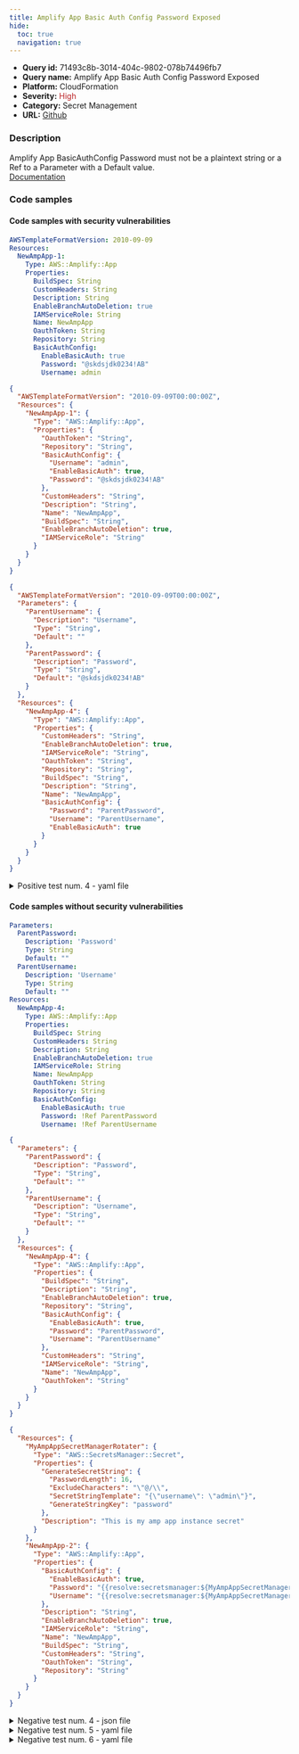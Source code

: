 ```yaml
---
title: Amplify App Basic Auth Config Password Exposed
hide:
  toc: true
  navigation: true
---
```


<style>
  .highlight .hll {
    background-color: #ff171742;
  }
  .md-content {
    max-width: 1100px;
    margin: 0 auto;
  }
</style>

-   **Query id:** 71493c8b-3014-404c-9802-078b74496fb7
-   **Query name:** Amplify App Basic Auth Config Password Exposed
-   **Platform:** CloudFormation
-   **Severity:** <span style="color:#bb2124">High</span>
-   **Category:** Secret Management
-   **URL:** [Github](https://github.com/Checkmarx/kics/tree/master/assets/queries/cloudFormation/aws/amplify_app_basic_auth_config_password_exposed)

### Description
Amplify App BasicAuthConfig Password must not be a plaintext string or a Ref to a Parameter with a Default value.<br>
[Documentation](https://docs.aws.amazon.com/AWSCloudFormation/latest/UserGuide/aws-properties-amplify-app-basicauthconfig.html)

### Code samples
#### Code samples with security vulnerabilities
```yaml title="Positive test num. 1 - yaml file" hl_lines="16"
AWSTemplateFormatVersion: 2010-09-09
Resources:
  NewAmpApp-1:
    Type: AWS::Amplify::App
    Properties:
      BuildSpec: String
      CustomHeaders: String
      Description: String
      EnableBranchAutoDeletion: true
      IAMServiceRole: String
      Name: NewAmpApp
      OauthToken: String
      Repository: String
      BasicAuthConfig:
        EnableBasicAuth: true
        Password: "@skdsjdk0234!AB"
        Username: admin

```
```json title="Positive test num. 2 - json file" hl_lines="12"
{
  "AWSTemplateFormatVersion": "2010-09-09T00:00:00Z",
  "Resources": {
    "NewAmpApp-1": {
      "Type": "AWS::Amplify::App",
      "Properties": {
        "OauthToken": "String",
        "Repository": "String",
        "BasicAuthConfig": {
          "Username": "admin",
          "EnableBasicAuth": true,
          "Password": "@skdsjdk0234!AB"
        },
        "CustomHeaders": "String",
        "Description": "String",
        "Name": "NewAmpApp",
        "BuildSpec": "String",
        "EnableBranchAutoDeletion": true,
        "IAMServiceRole": "String"
      }
    }
  }
}

```
```json title="Positive test num. 3 - json file" hl_lines="12"
{
  "AWSTemplateFormatVersion": "2010-09-09T00:00:00Z",
  "Parameters": {
    "ParentUsername": {
      "Description": "Username",
      "Type": "String",
      "Default": ""
    },
    "ParentPassword": {
      "Description": "Password",
      "Type": "String",
      "Default": "@skdsjdk0234!AB"
    }
  },
  "Resources": {
    "NewAmpApp-4": {
      "Type": "AWS::Amplify::App",
      "Properties": {
        "CustomHeaders": "String",
        "EnableBranchAutoDeletion": true,
        "IAMServiceRole": "String",
        "OauthToken": "String",
        "Repository": "String",
        "BuildSpec": "String",
        "Description": "String",
        "Name": "NewAmpApp",
        "BasicAuthConfig": {
          "Password": "ParentPassword",
          "Username": "ParentUsername",
          "EnableBasicAuth": true
        }
      }
    }
  }
}

```
<details><summary>Positive test num. 4 - yaml file</summary>

```yaml hl_lines="6"
AWSTemplateFormatVersion: 2010-09-09
Parameters:
  ParentPassword:
    Description: 'Password'
    Type: String
    Default: "@skdsjdk0234!AB"
  ParentUsername:
    Description: 'Username'
    Type: String
    Default: ""
Resources:
  NewAmpApp-4:
    Type: AWS::Amplify::App
    Properties:
      BuildSpec: String
      CustomHeaders: String
      Description: String
      EnableBranchAutoDeletion: true
      IAMServiceRole: String
      Name: NewAmpApp
      OauthToken: String
      Repository: String
      BasicAuthConfig:
        EnableBasicAuth: true
        Password: !Ref ParentPassword
        Username: !Ref ParentUsername

```
</details>


#### Code samples without security vulnerabilities
```yaml title="Negative test num. 1 - yaml file"
Parameters:
  ParentPassword:
    Description: 'Password'
    Type: String
    Default: ""
  ParentUsername:
    Description: 'Username'
    Type: String
    Default: ""
Resources:
  NewAmpApp-4:
    Type: AWS::Amplify::App
    Properties:
      BuildSpec: String
      CustomHeaders: String
      Description: String
      EnableBranchAutoDeletion: true
      IAMServiceRole: String
      Name: NewAmpApp
      OauthToken: String
      Repository: String
      BasicAuthConfig:
        EnableBasicAuth: true
        Password: !Ref ParentPassword
        Username: !Ref ParentUsername

```
```json title="Negative test num. 2 - json file"
{
  "Parameters": {
    "ParentPassword": {
      "Description": "Password",
      "Type": "String",
      "Default": ""
    },
    "ParentUsername": {
      "Description": "Username",
      "Type": "String",
      "Default": ""
    }
  },
  "Resources": {
    "NewAmpApp-4": {
      "Type": "AWS::Amplify::App",
      "Properties": {
        "BuildSpec": "String",
        "Description": "String",
        "EnableBranchAutoDeletion": true,
        "Repository": "String",
        "BasicAuthConfig": {
          "EnableBasicAuth": true,
          "Password": "ParentPassword",
          "Username": "ParentUsername"
        },
        "CustomHeaders": "String",
        "IAMServiceRole": "String",
        "Name": "NewAmpApp",
        "OauthToken": "String"
      }
    }
  }
}

```
```json title="Negative test num. 3 - json file"
{
  "Resources": {
    "MyAmpAppSecretManagerRotater": {
      "Type": "AWS::SecretsManager::Secret",
      "Properties": {
        "GenerateSecretString": {
          "PasswordLength": 16,
          "ExcludeCharacters": "\"@/\\",
          "SecretStringTemplate": "{\"username\": \"admin\"}",
          "GenerateStringKey": "password"
        },
        "Description": "This is my amp app instance secret"
      }
    },
    "NewAmpApp-2": {
      "Type": "AWS::Amplify::App",
      "Properties": {
        "BasicAuthConfig": {
          "EnableBasicAuth": true,
          "Password": "{{resolve:secretsmanager:${MyAmpAppSecretManagerRotater}::password}}",
          "Username": "{{resolve:secretsmanager:${MyAmpAppSecretManagerRotater}::username}}"
        },
        "Description": "String",
        "EnableBranchAutoDeletion": true,
        "IAMServiceRole": "String",
        "Name": "NewAmpApp",
        "BuildSpec": "String",
        "CustomHeaders": "String",
        "OauthToken": "String",
        "Repository": "String"
      }
    }
  }
}

```
<details><summary>Negative test num. 4 - json file</summary>

```json
{
  "Resources": {
    "NewAmpApp-1": {
      "Type": "AWS::Amplify::App",
      "Properties": {
        "BasicAuthConfig": {
          "EnableBasicAuth": true,
          "Password": "ParentPassword",
          "Username": "ParentUsername"
        },
        "BuildSpec": "String",
        "Name": "NewAmpApp",
        "OauthToken": "String",
        "Repository": "String",
        "CustomHeaders": "String",
        "Description": "String",
        "EnableBranchAutoDeletion": true,
        "IAMServiceRole": "String"
      }
    }
  },
  "Parameters": {
    "ParentPassword": {
      "Description": "Password",
      "Type": "String"
    },
    "ParentUsername": {
      "Description": "Username",
      "Type": "String"
    }
  }
}

```
</details>
<details><summary>Negative test num. 5 - yaml file</summary>

```yaml
Parameters:
  ParentPassword:
    Description: 'Password'
    Type: String
  ParentUsername:
    Description: 'Username'
    Type: String
Resources:
  NewAmpApp-1:
    Type: AWS::Amplify::App
    Properties:
      BuildSpec: String
      CustomHeaders: String
      Description: String
      EnableBranchAutoDeletion: true
      IAMServiceRole: String
      Name: NewAmpApp
      OauthToken: String
      Repository: String
      BasicAuthConfig:
        EnableBasicAuth: true
        Password: !Ref ParentPassword
        Username: !Ref ParentUsername


```
</details>
<details><summary>Negative test num. 6 - yaml file</summary>

```yaml
Resources:
     NewAmpApp-2:
        Type: AWS::Amplify::App
        Properties:
          BuildSpec: String
          CustomHeaders: String
          Description: String
          EnableBranchAutoDeletion: true
          IAMServiceRole: String
          Name: NewAmpApp
          OauthToken: String
          Repository: String
          BasicAuthConfig :
            EnableBasicAuth: true
            Password: !Sub '{{resolve:secretsmanager:${MyAmpAppSecretManagerRotater}::password}}'
            Username: !Sub '{{resolve:secretsmanager:${MyAmpAppSecretManagerRotater}::username}}'
     MyAmpAppSecretManagerRotater:
        Type: AWS::SecretsManager::Secret
        Properties:
          Description: 'This is my amp app instance secret'
          GenerateSecretString:
            SecretStringTemplate: '{"username": "admin"}'
            GenerateStringKey: 'password'
            PasswordLength: 16
            ExcludeCharacters: '"@/\'

```
</details>
